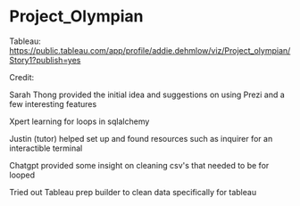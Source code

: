 # Project_Olympian
Tableau: https://public.tableau.com/app/profile/addie.dehmlow/viz/Project_olympian/Story1?publish=yes


Credit:

Sarah Thong provided the initial idea and suggestions on using Prezi and a few interesting features

Xpert learning for loops in sqlalchemy

Justin (tutor) helped set up and found resources such as inquirer for an interactible terminal

Chatgpt provided some insight on cleaning csv's that needed to be for looped

Tried out Tableau prep builder to clean data specifically for tableau
